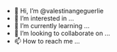 - 👋 Hi, I’m @valestinangeguerlie
- 👀 I’m interested in ...
- 🌱 I’m currently learning ...
- 💞️ I’m looking to collaborate on ...
- 📫 How to reach me ...

<!---
valestinangeguerlie/valestinangeguerlie is a ✨ special ✨ repository because its `README.md` (this file) appears on your GitHub profile.
You can click the Preview link to take a look at your changes.
--->
